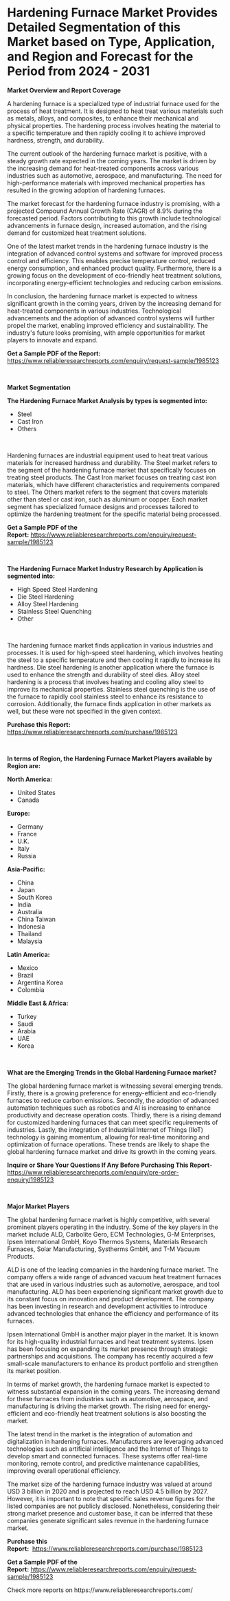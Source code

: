 <p><h1>Hardening Furnace Market Provides Detailed Segmentation of this Market based on Type, Application, and Region and Forecast for the Period from 2024 - 2031</h1></p><p><strong>Market Overview and Report Coverage</strong></p>
<p><p>A hardening furnace is a specialized type of industrial furnace used for the process of heat treatment. It is designed to heat treat various materials such as metals, alloys, and composites, to enhance their mechanical and physical properties. The hardening process involves heating the material to a specific temperature and then rapidly cooling it to achieve improved hardness, strength, and durability.</p><p>The current outlook of the hardening furnace market is positive, with a steady growth rate expected in the coming years. The market is driven by the increasing demand for heat-treated components across various industries such as automotive, aerospace, and manufacturing. The need for high-performance materials with improved mechanical properties has resulted in the growing adoption of hardening furnaces.</p><p>The market forecast for the hardening furnace industry is promising, with a projected Compound Annual Growth Rate (CAGR) of 8.9% during the forecasted period. Factors contributing to this growth include technological advancements in furnace design, increased automation, and the rising demand for customized heat treatment solutions.</p><p>One of the latest market trends in the hardening furnace industry is the integration of advanced control systems and software for improved process control and efficiency. This enables precise temperature control, reduced energy consumption, and enhanced product quality. Furthermore, there is a growing focus on the development of eco-friendly heat treatment solutions, incorporating energy-efficient technologies and reducing carbon emissions.</p><p>In conclusion, the hardening furnace market is expected to witness significant growth in the coming years, driven by the increasing demand for heat-treated components in various industries. Technological advancements and the adoption of advanced control systems will further propel the market, enabling improved efficiency and sustainability. The industry's future looks promising, with ample opportunities for market players to innovate and expand.</p></p>
<p><strong>Get a Sample PDF of the Report:</strong> <a href="https://www.reliableresearchreports.com/enquiry/request-sample/1985123">https://www.reliableresearchreports.com/enquiry/request-sample/1985123</a></p>
<p>&nbsp;</p>
<p><strong>Market Segmentation</strong></p>
<p><strong>The Hardening Furnace Market Analysis by types is segmented into:</strong></p>
<p><ul><li>Steel</li><li>Cast Iron</li><li>Others</li></ul></p>
<p>&nbsp;</p>
<p><p>Hardening furnaces are industrial equipment used to heat treat various materials for increased hardness and durability. The Steel market refers to the segment of the hardening furnace market that specifically focuses on treating steel products. The Cast Iron market focuses on treating cast iron materials, which have different characteristics and requirements compared to steel. The Others market refers to the segment that covers materials other than steel or cast iron, such as aluminum or copper. Each market segment has specialized furnace designs and processes tailored to optimize the hardening treatment for the specific material being processed.</p></p>
<p><strong>Get a Sample PDF of the Report:</strong>&nbsp;<a href="https://www.reliableresearchreports.com/enquiry/request-sample/1985123">https://www.reliableresearchreports.com/enquiry/request-sample/1985123</a></p>
<p>&nbsp;</p>
<p><strong>The Hardening Furnace Market Industry Research by Application is segmented into:</strong></p>
<p><ul><li>High Speed Steel Hardening</li><li>Die Steel Hardening</li><li>Alloy Steel Hardening</li><li>Stainless Steel Quenching</li><li>Other</li></ul></p>
<p>&nbsp;</p>
<p><p>The hardening furnace market finds application in various industries and processes. It is used for high-speed steel hardening, which involves heating the steel to a specific temperature and then cooling it rapidly to increase its hardness. Die steel hardening is another application where the furnace is used to enhance the strength and durability of steel dies. Alloy steel hardening is a process that involves heating and cooling alloy steel to improve its mechanical properties. Stainless steel quenching is the use of the furnace to rapidly cool stainless steel to enhance its resistance to corrosion. Additionally, the furnace finds application in other markets as well, but these were not specified in the given context.</p></p>
<p><strong>Purchase this Report:</strong>&nbsp; <a href="https://www.reliableresearchreports.com/purchase/1985123">https://www.reliableresearchreports.com/purchase/1985123</a></p>
<p>&nbsp;</p>
<p><strong>In terms of Region, the Hardening Furnace Market Players available by Region are:</strong></p>
<p>
    <p> <strong> North America: </strong>
        <ul>
            <li>United States</li>
            <li>Canada</li>
        </ul>
        </p> 
    <p> <strong> Europe: </strong>
        <ul>
            <li>Germany</li>
            <li>France</li>
            <li>U.K.</li>
            <li>Italy</li>
            <li>Russia</li>
        </ul>
        </p> 
    <p> <strong> Asia-Pacific: </strong>
        <ul>
            <li>China</li>
            <li>Japan</li>
            <li>South Korea</li>
            <li>India</li>
            <li>Australia</li>
            <li>China Taiwan</li>
            <li>Indonesia</li>
            <li>Thailand</li>
            <li>Malaysia</li>
        </ul>
        </p> 
    <p> <strong> Latin America: </strong>
        <ul>
            <li>Mexico</li>
            <li>Brazil</li>
            <li>Argentina Korea</li>
            <li>Colombia</li>
        </ul>
        </p> 
    <p> <strong> Middle East & Africa: </strong>
        <ul>
            <li>Turkey</li>
            <li>Saudi</li>
            <li>Arabia</li>
            <li>UAE</li>
            <li>Korea</li>
        </ul>
    </p>
    </p>
<p>&nbsp;</p>
<p><strong>What are the Emerging Trends in the Global Hardening Furnace market?</strong></p>
<p><p>The global hardening furnace market is witnessing several emerging trends. Firstly, there is a growing preference for energy-efficient and eco-friendly furnaces to reduce carbon emissions. Secondly, the adoption of advanced automation techniques such as robotics and AI is increasing to enhance productivity and decrease operation costs. Thirdly, there is a rising demand for customized hardening furnaces that can meet specific requirements of industries. Lastly, the integration of Industrial Internet of Things (IIoT) technology is gaining momentum, allowing for real-time monitoring and optimization of furnace operations. These trends are likely to shape the global hardening furnace market and drive its growth in the coming years.</p></p>
<p><strong>Inquire or Share Your Questions If Any Before Purchasing This Report</strong>- <a href="https://www.reliableresearchreports.com/enquiry/pre-order-enquiry/1985123">https://www.reliableresearchreports.com/enquiry/pre-order-enquiry/1985123</a></p>
<p>&nbsp;</p>
<p><strong>Major Market Players</strong></p>
<p><p>The global hardening furnace market is highly competitive, with several prominent players operating in the industry. Some of the key players in the market include ALD, Carbolite Gero, ECM Technologies, G-M Enterprises, Ipsen International GmbH, Koyo Thermos Systems, Materials Research Furnaces, Solar Manufacturing, Systherms GmbH, and T-M Vacuum Products.</p><p>ALD is one of the leading companies in the hardening furnace market. The company offers a wide range of advanced vacuum heat treatment furnaces that are used in various industries such as automotive, aerospace, and tool manufacturing. ALD has been experiencing significant market growth due to its constant focus on innovation and product development. The company has been investing in research and development activities to introduce advanced technologies that enhance the efficiency and performance of its furnaces.</p><p>Ipsen International GmbH is another major player in the market. It is known for its high-quality industrial furnaces and heat treatment systems. Ipsen has been focusing on expanding its market presence through strategic partnerships and acquisitions. The company has recently acquired a few small-scale manufacturers to enhance its product portfolio and strengthen its market position.</p><p>In terms of market growth, the hardening furnace market is expected to witness substantial expansion in the coming years. The increasing demand for these furnaces from industries such as automotive, aerospace, and manufacturing is driving the market growth. The rising need for energy-efficient and eco-friendly heat treatment solutions is also boosting the market.</p><p>The latest trend in the market is the integration of automation and digitalization in hardening furnaces. Manufacturers are leveraging advanced technologies such as artificial intelligence and the Internet of Things to develop smart and connected furnaces. These systems offer real-time monitoring, remote control, and predictive maintenance capabilities, improving overall operational efficiency.</p><p>The market size of the hardening furnace industry was valued at around USD 3 billion in 2020 and is projected to reach USD 4.5 billion by 2027. However, it is important to note that specific sales revenue figures for the listed companies are not publicly disclosed. Nonetheless, considering their strong market presence and customer base, it can be inferred that these companies generate significant sales revenue in the hardening furnace market.</p></p>
<p><strong>Purchase this Report:</strong>&nbsp;&nbsp;<a href="https://www.reliableresearchreports.com/purchase/1985123">https://www.reliableresearchreports.com/purchase/1985123</a></p>
<p></p>
<p><strong>Get a Sample PDF of the Report:</strong>&nbsp;<a href="https://www.reliableresearchreports.com/enquiry/request-sample/1985123">https://www.reliableresearchreports.com/enquiry/request-sample/1985123</a></p>
<p>Check more reports on https://www.reliableresearchreports.com/</p>